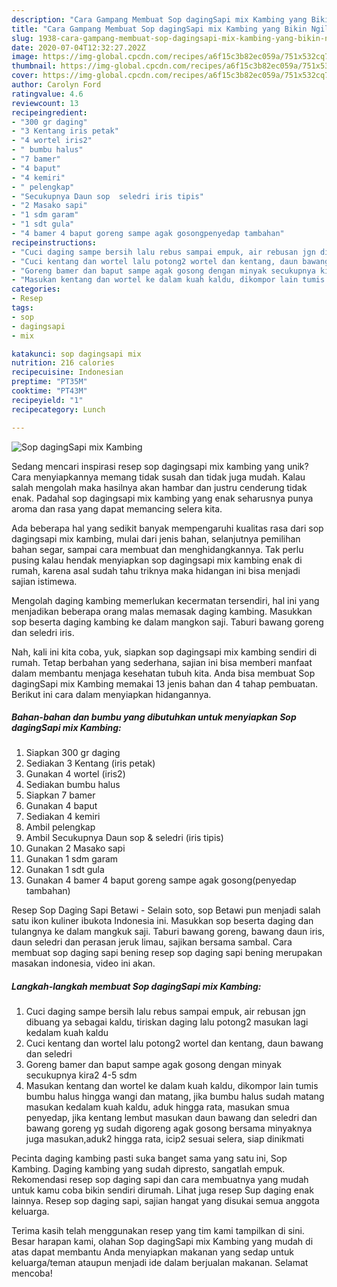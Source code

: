 ```yaml
---
description: "Cara Gampang Membuat Sop dagingSapi mix Kambing yang Bikin Ngiler"
title: "Cara Gampang Membuat Sop dagingSapi mix Kambing yang Bikin Ngiler"
slug: 1938-cara-gampang-membuat-sop-dagingsapi-mix-kambing-yang-bikin-ngiler
date: 2020-07-04T12:32:27.202Z
image: https://img-global.cpcdn.com/recipes/a6f15c3b82ec059a/751x532cq70/sop-dagingsapi-mix-kambing-foto-resep-utama.jpg
thumbnail: https://img-global.cpcdn.com/recipes/a6f15c3b82ec059a/751x532cq70/sop-dagingsapi-mix-kambing-foto-resep-utama.jpg
cover: https://img-global.cpcdn.com/recipes/a6f15c3b82ec059a/751x532cq70/sop-dagingsapi-mix-kambing-foto-resep-utama.jpg
author: Carolyn Ford
ratingvalue: 4.6
reviewcount: 13
recipeingredient:
- "300 gr daging"
- "3 Kentang iris petak"
- "4 wortel iris2"
- " bumbu halus"
- "7 bamer"
- "4 baput"
- "4 kemiri"
- " pelengkap"
- "Secukupnya Daun sop  seledri iris tipis"
- "2 Masako sapi"
- "1 sdm garam"
- "1 sdt gula"
- "4 bamer 4 baput goreng sampe agak gosongpenyedap tambahan"
recipeinstructions:
- "Cuci daging sampe bersih lalu rebus sampai empuk, air rebusan jgn dibuang ya sebagai kaldu, tiriskan daging lalu potong2 masukan lagi kedalam kuah kaldu"
- "Cuci kentang dan wortel lalu potong2 wortel dan kentang, daun bawang dan seledri"
- "Goreng bamer dan baput sampe agak gosong dengan minyak secukupnya kira2 4-5 sdm"
- "Masukan kentang dan wortel ke dalam kuah kaldu, dikompor lain tumis bumbu halus hingga wangi dan matang, jika bumbu halus sudah matang masukan kedalam kuah kaldu, aduk hingga rata, masukan smua penyedap, jika kentang lembut masukan daun bawang dan seledri dan bawang goreng yg sudah digoreng agak gosong bersama minyaknya juga masukan,aduk2 hingga rata, icip2 sesuai selera, siap dinikmati"
categories:
- Resep
tags:
- sop
- dagingsapi
- mix

katakunci: sop dagingsapi mix 
nutrition: 216 calories
recipecuisine: Indonesian
preptime: "PT35M"
cooktime: "PT43M"
recipeyield: "1"
recipecategory: Lunch

---
```



![Sop dagingSapi mix Kambing](https://img-global.cpcdn.com/recipes/a6f15c3b82ec059a/751x532cq70/sop-dagingsapi-mix-kambing-foto-resep-utama.jpg)

Sedang mencari inspirasi resep sop dagingsapi mix kambing yang unik? Cara menyiapkannya memang tidak susah dan tidak juga mudah. Kalau salah mengolah maka hasilnya akan hambar dan justru cenderung tidak enak. Padahal sop dagingsapi mix kambing yang enak seharusnya punya aroma dan rasa yang dapat memancing selera kita.

Ada beberapa hal yang sedikit banyak mempengaruhi kualitas rasa dari sop dagingsapi mix kambing, mulai dari jenis bahan, selanjutnya pemilihan bahan segar, sampai cara membuat dan menghidangkannya. Tak perlu pusing kalau hendak menyiapkan sop dagingsapi mix kambing enak di rumah, karena asal sudah tahu triknya maka hidangan ini bisa menjadi sajian istimewa.

Mengolah daging kambing memerlukan kecermatan tersendiri, hal ini yang menjadikan beberapa orang malas memasak daging kambing. Masukkan sop beserta daging kambing ke dalam mangkon saji. Taburi bawang goreng dan seledri iris.


Nah, kali ini kita coba, yuk, siapkan sop dagingsapi mix kambing sendiri di rumah. Tetap berbahan yang sederhana, sajian ini bisa memberi manfaat dalam membantu menjaga kesehatan tubuh kita. Anda bisa membuat Sop dagingSapi mix Kambing memakai 13 jenis bahan dan 4 tahap pembuatan. Berikut ini cara dalam menyiapkan hidangannya.

<!--inarticleads1-->

##### Bahan-bahan dan bumbu yang dibutuhkan untuk menyiapkan Sop dagingSapi mix Kambing:

1. Siapkan 300 gr daging
1. Sediakan 3 Kentang (iris petak)
1. Gunakan 4 wortel (iris2)
1. Sediakan  bumbu halus
1. Siapkan 7 bamer
1. Gunakan 4 baput
1. Sediakan 4 kemiri
1. Ambil  pelengkap
1. Ambil Secukupnya Daun sop &amp; seledri (iris tipis)
1. Gunakan 2 Masako sapi
1. Gunakan 1 sdm garam
1. Gunakan 1 sdt gula
1. Gunakan 4 bamer 4 baput goreng sampe agak gosong(penyedap tambahan)


Resep Sop Daging Sapi Betawi - Selain soto, sop Betawi pun menjadi salah satu ikon kuliner ibukota Indonesia ini. Masukkan sop beserta daging dan tulangnya ke dalam mangkuk saji. Taburi bawang goreng, bawang daun iris, daun seledri dan perasan jeruk limau, sajikan bersama sambal. Cara membuat sop daging sapi bening resep sop daging sapi bening merupakan masakan indonesia, video ini akan. 

<!--inarticleads2-->

##### Langkah-langkah membuat Sop dagingSapi mix Kambing:

1. Cuci daging sampe bersih lalu rebus sampai empuk, air rebusan jgn dibuang ya sebagai kaldu, tiriskan daging lalu potong2 masukan lagi kedalam kuah kaldu
1. Cuci kentang dan wortel lalu potong2 wortel dan kentang, daun bawang dan seledri
1. Goreng bamer dan baput sampe agak gosong dengan minyak secukupnya kira2 4-5 sdm
1. Masukan kentang dan wortel ke dalam kuah kaldu, dikompor lain tumis bumbu halus hingga wangi dan matang, jika bumbu halus sudah matang masukan kedalam kuah kaldu, aduk hingga rata, masukan smua penyedap, jika kentang lembut masukan daun bawang dan seledri dan bawang goreng yg sudah digoreng agak gosong bersama minyaknya juga masukan,aduk2 hingga rata, icip2 sesuai selera, siap dinikmati


Pecinta daging kambing pasti suka banget sama yang satu ini, Sop Kambing. Daging kambing yang sudah dipresto, sangatlah empuk. Rekomendasi resep sop daging sapi dan cara membuatnya yang mudah untuk kamu coba bikin sendiri dirumah. Lihat juga resep Sup daging enak lainnya. Resep sop daging sapi, sajian hangat yang disukai semua anggota keluarga. 

Terima kasih telah menggunakan resep yang tim kami tampilkan di sini. Besar harapan kami, olahan Sop dagingSapi mix Kambing yang mudah di atas dapat membantu Anda menyiapkan makanan yang sedap untuk keluarga/teman ataupun menjadi ide dalam berjualan makanan. Selamat mencoba!

